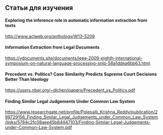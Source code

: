## Статьи для изучения

#### Exploring the inference role in automatic information extraction from texts

http://www.aclweb.org/anthology/W13-5208

#### Information Extraction from Legal Documents

https://vdocuments.site/documents/ieee-2009-eighth-international-symposium-on-natural-language-processing-snlp-58a1ddea6bb63.html

#### Precedent vs. Politics? Case Similarity Predicts Supreme Court Decisions Better Than Ideology

https://users.nber.org/~dlchen/papers/Precedent_vs_Politics.pdf

#### Finding Similar Legal Judgements Under Common Law System

https://www.researchgate.net/profile/Polepalli_Krishna_Reddy/publication/299729156_Finding_Similar_Legal_Judgements_under_Common_Law_System/links/5784c2fc08aee45b84447103/Finding-Similar-Legal-Judgements-under-Common-Law-System.pdf

